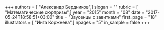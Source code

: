 +++
authors = [ "Александр Бердников",]
slogan = ""
rubric = [ "Математические сюрпризы",]
year = "2015"
month = "08"
date = "2017-05-24T18:58:51+03:00"
title = "Заусенцы с завитками"
first_page = "18"
illustrators = [ "Инга Коржнева",]
npages = "5"
in_sample = false
+++
